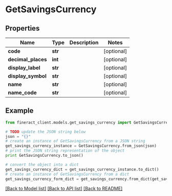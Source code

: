 # GetSavingsCurrency


## Properties

Name | Type | Description | Notes
------------ | ------------- | ------------- | -------------
**code** | **str** |  | [optional] 
**decimal_places** | **int** |  | [optional] 
**display_label** | **str** |  | [optional] 
**display_symbol** | **str** |  | [optional] 
**name** | **str** |  | [optional] 
**name_code** | **str** |  | [optional] 

## Example

```python
from fineract_client.models.get_savings_currency import GetSavingsCurrency

# TODO update the JSON string below
json = "{}"
# create an instance of GetSavingsCurrency from a JSON string
get_savings_currency_instance = GetSavingsCurrency.from_json(json)
# print the JSON string representation of the object
print GetSavingsCurrency.to_json()

# convert the object into a dict
get_savings_currency_dict = get_savings_currency_instance.to_dict()
# create an instance of GetSavingsCurrency from a dict
get_savings_currency_form_dict = get_savings_currency.from_dict(get_savings_currency_dict)
```
[[Back to Model list]](../README.md#documentation-for-models) [[Back to API list]](../README.md#documentation-for-api-endpoints) [[Back to README]](../README.md)


